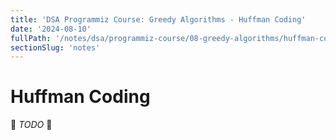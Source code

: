 ```yaml
---
title: 'DSA Programmiz Course: Greedy Algorithms - Huffman Coding'
date: '2024-08-10'
fullPath: '/notes/dsa/programmiz-course/08-greedy-algorithms/huffman-coding'
sectionSlug: 'notes'
---
```


# Huffman Coding

🚧 _TODO_ 🚧

